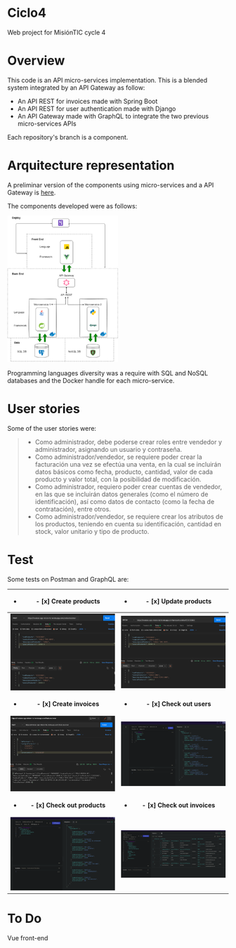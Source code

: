 # Ciclo4

Web project for MisiónTIC cycle 4 

# Overview

This code is an API micro-services implementation. This is a blended system integrated by an API Gateway as follow:
- An API REST for invoices made with Spring Boot
- An API REST for user authentication made with Django
- An API Gateway made with GraphQL to integrate the two previous micro-services APIs

Each repository's branch is a component.

# Arquitecture representation

A preliminar version of the components using micro-services and a API Gateway is [here](https://is.gd/z17RKR).

The components developed were as follows:

<img src="https://github.com/dzarkV/Ciclo4/blob/main/Arquitectura_C4.png" width=50% height=50%>
<!--- ![Arquitecture representation](https://github.com/dzarkV/Ciclo4/blob/main/Arquitectura_C4.png?raw=true) -->

Programming languages diversity was a require with SQL and NoSQL databases and the Docker handle for each micro-service.

# User stories

Some of the user stories were:

> - Como administrador, debe poderse crear roles entre vendedor y administrador, asignando un usuario y contraseña.
> - Como administrador/vendedor, se requiere poder crear la facturación una vez se efectúa una venta, en la cual se incluirán datos básicos como fecha, producto, cantidad, valor de cada producto y valor total, con la posibilidad de modificación.
> - Como administrador, requiero poder crear cuentas de vendedor, en las que se incluirán datos generales (como el número de identificación), así como datos de contacto (como la fecha de contratación), entre otros.
> - Como administrador/vendedor, se requiere crear los atributos de los productos, teniendo en cuenta su identificación, cantidad en stock, valor unitario y tipo de producto.

# Test

Some tests on Postman and GraphQL are:

| <ul><li>- [x] Create products</li></ul>      |    <ul><li>- [x] Update products</li></ul>  |
|:--------------:|:-----------:|
| <img src="https://github.com/dzarkV/Ciclo4/blob/main/pics/create-prod.png" width=100% height=100%> | <img src="https://github.com/dzarkV/Ciclo4/blob/main/pics/update-prod.png" width=100% height=100%>   | 
| **<ul><li>- [x] Create invoices</li></ul>**      | **<ul><li>- [x] Check out users</li></ul>**   |
| <img src="https://github.com/dzarkV/Ciclo4/blob/main/pics/create-inv.png" width=100% height=100%> | <img src="https://github.com/dzarkV/Ciclo4/blob/main/pics/users.png" width=100% height=100%>   |
| **<ul><li>- [x] Check out products</li></ul>**      | **<ul><li>- [x] Check out invoices</li></ul>**   |
| <img src="https://github.com/dzarkV/Ciclo4/blob/main/pics/products.png" width=100% height=100%> | <img src="https://github.com/dzarkV/Ciclo4/blob/main/pics/invoices.png" width=100% height=100%>   |



# To Do

Vue front-end
